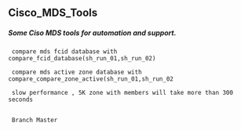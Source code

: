 ##  Cisco_MDS_Tools

##### Some Ciso MDS tools for automation and support. 

     compare mds fcid database with compare_fcid_database(sh_run_01,sh_run_02)
     
     compare mds active zone database with compare_compare_zone_active(sh_run_01,sh_run_02
     
     slow performance , 5K zone with members will take more than 300 seconds

     
     Branch Master